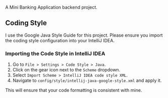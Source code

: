 A Mini Banking Application backend project.

## Coding Style

I use the Google Java Style Guide for this project. Please ensure you import the coding style configuration into your
IntelliJ IDEA.

### Importing the Code Style in IntelliJ IDEA

1. Go to `File > Settings > Code Style > Java`.
2. Click on the gear icon next to the `Scheme` dropdown.
3. Select `Import Scheme > IntelliJ IDEA code style XML`.
4. Navigate to `config/style/intellij-java-google-style.xml` and apply it.

This will ensure that your code formatting is consistent with mine.

